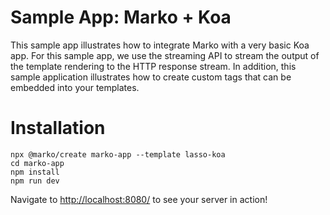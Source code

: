 Sample App: Marko + Koa
======================================

This sample app illustrates how to integrate Marko with a very basic Koa app. For this sample app, we use the streaming API to stream the output of the template rendering to the HTTP response stream. In addition, this sample application illustrates how to create custom tags that can be embedded into your templates.

# Installation

```
npx @marko/create marko-app --template lasso-koa 
cd marko-app
npm install
npm run dev
```

Navigate to [http://localhost:8080/](http://localhost:8080/) to see your server in action!
